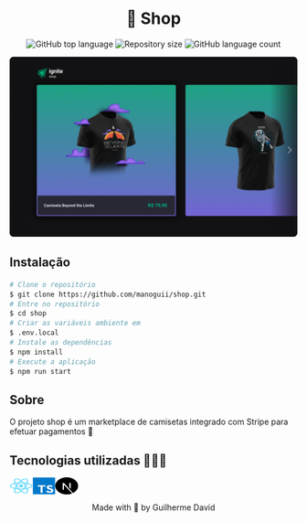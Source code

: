 <h1 align="center">
  🏪 Shop
</h1>

<p align="center">
  <img alt="GitHub top language" src="https://img.shields.io/github/languages/top/manoguii/shop?color=blue">
  <img alt="Repository size" src="https://img.shields.io/github/repo-size/manoguii/shop?color=blue">
  <img alt="GitHub language count" src="https://img.shields.io/github/languages/count/manoguii/shop?color=blue">
</p>

<div align="left">
  <img src="assets/shop.png" alt="faladev" >
</div>

## Instalação

```bash
# Clone o repositório
$ git clone https://github.com/manoguii/shop.git
# Entre no repositório
$ cd shop
# Criar as variáveis ambiente em
$ .env.local
# Instale as dependências
$ npm install
# Execute a aplicação
$ npm run start
```

## Sobre

O projeto shop é um marketplace de camisetas integrado com Stripe para efetuar pagamentos 🚀


## Tecnologias utilizadas 👩🏻‍💻

<div style="display:flex!important;">
<a href="https://reactjs.org/"><img align="center" alt="Hideki-React" height="30" width="40" src="https://raw.githubusercontent.com/devicons/devicon/master/icons/react/react-original.svg"></a>
<a href="https://www.typescriptlang.org/"><img align="center" alt="Hideki-Ts" height="30" width="40" src="https://raw.githubusercontent.com/devicons/devicon/master/icons/typescript/typescript-plain.svg"></a>
<a href="https://nextjs.org/"><img align="center" alt="Hideki-HTML" height="30" width="40" src="https://raw.githubusercontent.com/devicons/devicon/master/icons/nextjs/nextjs-original.svg"></a>
</div>
  

<p align="center">Made with 💙 by Guilherme David</p>